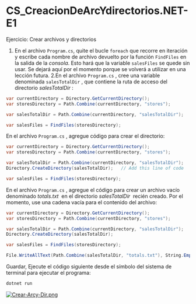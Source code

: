 # CS_CreacionDeArcYdirectorios.NET-E1
Ejercicio: Crear archivos y directorios

1. En el archivo `Program.cs`, quite el bucle `foreach` que recorre en iteración y escribe cada nombre de archivo devuelto por la función `FindFiles` en la salida de la *consola*. Esto hará que la variable `salesFiles` se quede sin usar. Se dejará aquí por el momento porque se volverá a utilizar en una lección futura.
2.En el archivo `Program.cs`
, cree una variable denominada `salesTotalDir`
, que contiene la ruta de acceso del directorio *salesTotalDir*
:

```csharp
var currentDirectory = Directory.GetCurrentDirectory();
var storesDirectory = Path.Combine(currentDirectory, "stores");

var salesTotalDir = Path.Combine(currentDirectory, "salesTotalDir");

var salesFiles = FindFiles(storesDirectory);
```

En el archivo `Program.cs`
, agregue código para crear el directorio:

```csharp
var currentDirectory = Directory.GetCurrentDirectory();
var storesDirectory = Path.Combine(currentDirectory, "stores");

var salesTotalDir = Path.Combine(currentDirectory, "salesTotalDir");
Directory.CreateDirectory(salesTotalDir);   // Add this line of code

var salesFiles = FindFiles(storesDirectory);
```

En el archivo `Program.cs`
, agregue el código para crear un archivo vacío denominado *totals.txt*
 en el directorio *salesTotalDir*
 recién creado. Por el momento, use una cadena vacía para el contenido del archivo:

```csharp
var currentDirectory = Directory.GetCurrentDirectory();
var storesDirectory = Path.Combine(currentDirectory, "stores");

var salesTotalDir = Path.Combine(currentDirectory, "salesTotalDir");
Directory.CreateDirectory(salesTotalDir);

var salesFiles = FindFiles(storesDirectory);

File.WriteAllText(Path.Combine(salesTotalDir, "totals.txt"), String.Empty);
```

Guardar, Ejecute el código siguiente desde el símbolo del sistema de terminal para ejecutar el programa:

```csharp
dotnet run
```
[![Crear-Arcy-Dir.png](https://i.postimg.cc/GhDkdjRV/Crear-Arcy-Dir.png)](https://postimg.cc/XpVZgdpk)
